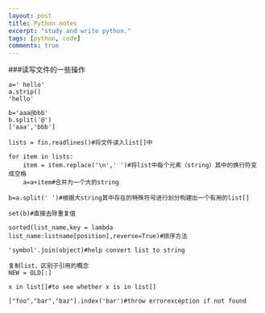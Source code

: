 ```yaml
---
layout: post
title: Python notes
excerpt: "study and write python."
tags: [python, code]
comments: true
---
```


###读写文件的一些操作

	a=' hello'
	a.strip()
	'hello'
	
	b='aaa@bbb'
	b.split('@')
	['aaa','bbb']
	
	lists = fin.readlines()#将文件读入list[]中
	
	for item in lists:
		item = item.replace('\n',' ')#将list中每个元素（string）其中的换行符变成空格
		a=a+item#合并为一个大的string
	
	b=a.split(' ')#根据大string其中存在的特殊符号进行划分构建出一个有用的list[]
	
	set(b)#直接去除重复值
	
	sorted(list_name,key = lambda list_name:listname[position],reverse=True)#排序方法
	
	'symbol'.join(object)#help convert list to string
	
	复制list，区别于引用的概念
	NEW = OLD[:]
	
	x in list[]#to see whether x is in list[]
	
	["foo","bar","baz"].index('bar')#throw errorexception if not found
	
	